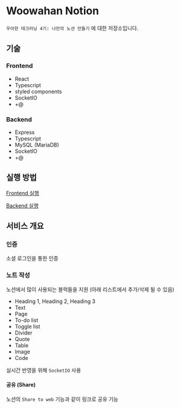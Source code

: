 # Woowahan Notion



`우아한 테크러닝 4기: 나만의 노션 만들기` 에 대한 저장소입니다.



## 기술

### Frontend

- React
- Typescript
- styled components
- SocketIO
- +@



### Backend

- Express
- Typescript
- MySQL (MariaDB)
- SocketIO
- +@



## 실행 방법

[Frontend 실행](frontend/README.md)

[Backend 실행](backend/README.md)



## 서비스 개요

### 인증

소셜 로그인을 통한 인증



### 노트 작성

노션에서 많이 사용되는 블럭들을 지원 (아래 리스트에서 추가/삭제 될 수 있음)

- Heading 1, Heading 2, Heading 3
- Text
- Page
- To-do list
- Toggle list
- Divider
- Quote
- Table
- Image
- Code
  
  

실시간 반영을 위해 `SocketIO` 사용



#### 공유 (Share)

노션의 `Share to web` 기능과 같이 링크로 공유 기능



